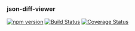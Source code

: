 ### json-diff-viewer
[![npm version](https://badge.fury.io/js/json-diff-viewer.svg)](https://badge.fury.io/js/json-diff-viewer)
[![Build Status](https://travis-ci.org/hongxuanlee/json-diff-viewer.svg?branch=master)](https://travis-ci.org/hongxuanlee/json-diff-viewer)
[![Coverage Status](https://coveralls.io/repos/github/hongxuanlee/json-diff-viewer/badge.svg?branch=master)](https://coveralls.io/github/hongxuanlee/json-diff-viewer?branch=master)
